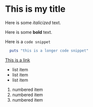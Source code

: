 # This is my title

Here is some *italicized* text.

Here is some **bold** text.

Here is a `code snippet`

```ruby
  puts "this is a longer code snippet"
```

[This is a link](http://google.com)

* list item
* list item
* list item

1. numbered item
2. numbered item
3. numbered item
